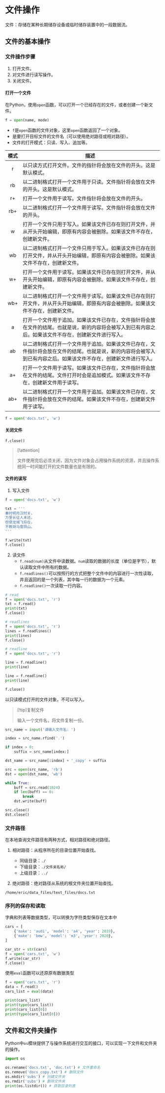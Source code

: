 # 文件操作

文件：存储在某种长期储存设备或临时储存装置中的一段数据流。

## 文件的基本操作

### 文件操作步骤

1. 打开文件。
2. 对文件进行读写操作。
3. 关闭文件。

#### 打开一个文件

在Python，使用`open`函数，可以打开一个已经存在的文件，或者创建一个新文件。

```python
f = open(name, mode)
```

* `f`是`open`函数的文件对象，这里`open`函数返回了一个对象。
* 是要打开目标文件的文件名（可以使用绝对路径或相对路径）。
* 文件的打开模式：只读、写入、追加等。

| 模式 | 描述                                                         |
| :--: | ------------------------------------------------------------ |
|  r   | 以只读方式打开文件。文件的指针将会放在文件的开头。这是默认模式。 |
|  rb  | 以二进制格式打开一个文件用于只读。文件指针将会放在文件的开头。这是默认模式。 |
|  r+  | 打开一个文件用于读写。文件指针将会放在文件的开头。           |
| rb+  | 以二进制格式打开一个文件用于读写。文件指针将会放在文件的开头。 |
|  w   | 打开一个文件只用于写入。如果该文件已存在则打开文件，并从开头开始编辑，即原有内容会被删除。如果该文件不存在，创建新文件。 |
|  wb  | 以二进制格式打开一个文件只用于写入。如果该文件已存在则打开文件，并从开头开始编辑，即原有内容会被删除。如果该文件不存在，创建新文件。 |
|  w+  | 打开一个文件用于读写。如果该文件已存在则打开文件，并从开头开始编辑，即原有内容会被删除。如果该文件不存在，创建新文件。 |
| wb+  | 以二进制格式打开一个文件用于读写。如果该文件已存在则打开文件，并从开头开始编辑，即原有内容会被删除。如果该文件不存在，创建新文件。 |
|  a   | 打开一个文件用于追加。如果该文件已存在，文件指针将会放在文件的结尾。也就是说，新的内容将会被写入到已有内容之后。如果该文件不存在，创建新文件进行写入。 |
|  ab  | 以二进制格式打开一个文件用于追加。如果该文件已存在，文件指针将会放在文件的结尾。也就是说，新的内容将会被写入到已有内容之后。如果该文件不存在，创建新文件进行写入。 |
|  a+  | 打开一个文件用于读写。如果该文件已存在，文件指针将会放在文件的结尾。文件打开时会是追加模式。如果该文件不存在，创建新文件用于读写。 |
| ab+  | 以二进制格式打开一个文件用于追加。如果该文件已存在，文件指针将会放在文件的结尾。如果该文件不存在，创建新文件用于读写。 |

```python
f = open('docs.txt', 'w')
```

#### 关闭文件

```python
f.close()
```

> [!attention]
>
> 文件使用完后必须关闭，因为文件对象会占用操作系统的资源，并且操作系统同一时间能打开的文件数量也是有限的。

#### 文件的读写

1. 写入文件

```python
f = open('docs.txt', 'w')

txt = '''
秦时明月汉时关，
万里长征人未还。
但使龙城飞将在，
不教胡马度阴山。
'''

f.write(txt)
f.close()
```

2. 读文件
   * `f.read(num)`从文件中读数据。`num`读取的数据的长度（单位是字节），默认读取文件中所有的数据。
   * `f.readlines()`可以按照行的方式把整个文件中的内容进行一次性读取，并且返回的是一个列表，其中每一行的数据为一个元素。
   * `f.readline()`一次读取一行内容。

```python
# read
f = open('docs.txt', 'r')
txt = f.read()
print(txt)
f.close()

# readlines
f = open('docs.txt', 'r')
lines = f.readlines()
print(lines)
f.close()

# readline
f = open('docs.txt', 'r')

line = f.readline()
print(line)

line = f.readline()
print(line)

f.close()
```

以只读模式打开的文件对象，不可以写入。

> [!tip]复制文件
>
> 输入一个文件名，将文件复制一份。

```python
src_name = input('请输入文件名: ')

index = src_name.rfind('.')

if index > 0:
    suffix = src_name[index:]

dst_name = src_name[:index] + '_copy' + suffix

src = open(src_name, 'rb')
dst = open(dst_name, 'wb')

while True:
    buff = src.read(1024)
    if len(buff) == 0:
        break
    dst.write(buff)

src.close()
dst.close()
```

### 文件路径

在本地查询文件路径有两种方式，相对路径和绝对路径。

1. 相对路径：从程序所在的目录位置开始查找。
   * 同级目录：`./`
   * 下级目录：`./文件夹名称/`
   * 上级目录：`../`

2. 绝对路径：绝对路径从系统的根文件夹位置开始查找。

```shell
/home/eric/data_files/text_files/docs.txt
```

### 序列的保存和读取

字典和列表等数据类型，可以转换为字符类型保存在文本中

```python
cars = [
    {'make': 'audi', 'model': 'a4', 'year': 2019},
    {'make': 'bmw', 'model': 'm3', 'year': 2020},
]

car_str = str(cars)
f = open('cars.txt', 'w')
f.write(car_str)
f.close()
```

使用`eval`函数可以还原原有数据类型

```python
f = open('cars.txt', 'r')
data = f.read()
cars_list = eval(data)

print(cars_list)
print(type(cars_list))
print(cars_list[0])
print(type(cars_list[0]))
```

## 文件和文件夹操作

Python中`os`模块提供了与操作系统进行交互的接口，可以实现一下文件和文件夹的操作。

```python
import os

os.rename('docs.txt', 'doc.txt') # 文件重命名
os.remove('docs_copy.txt') # 删除文件
os.mkdir('subs') # 创建文件夹
os.rmdir('subs') # 删除文件夹
print(os.listdir()) # 获取目录列表
```

